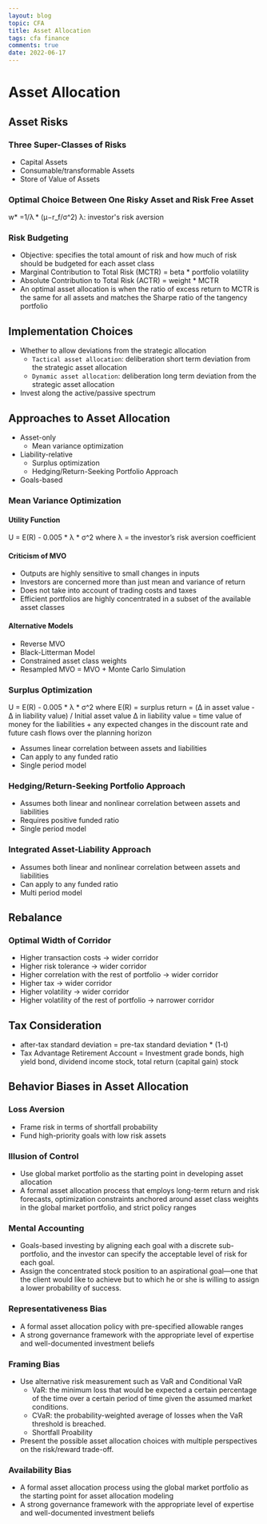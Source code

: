 ```yaml
---
layout: blog
topic: CFA
title: Asset Allocation
tags: cfa finance
comments: true
date: 2022-06-17
---
```

# Asset Allocation

## Asset Risks

### Three Super-Classes of Risks
- Capital Assets
- Consumable/transformable Assets
- Store of Value of Assets

### Optimal Choice Between One Risky Asset and Risk Free Asset
w* =1/λ * (μ−r_f/σ^2)
λ: investor's risk aversion

### Risk Budgeting
- Objective: specifies the total amount of risk and how much of risk should be budgeted for each asset class
- Marginal Contribution to Total Risk (MCTR) = beta * portfolio volatility
- Absolute Contribution to Total Risk (ACTR) = weight * MCTR
- An optimal asset allocation is when the ratio of excess return to MCTR is the same for all assets and matches the Sharpe ratio of the tangency portfolio


## Implementation Choices
- Whether to allow deviations from the strategic allocation
  - `Tactical asset allocation`: deliberation short term deviation from the strategic asset allocation
  - `Dynamic asset allocation`: deliberation long term deviation from the strategic asset allocation
- Invest along the active/passive spectrum

## Approaches to Asset Allocation

- Asset-only
  - Mean variance optimization
- Liability-relative
  - Surplus optimization
  - Hedging/Return-Seeking Portfolio Approach
- Goals-based

### Mean Variance Optimization

#### Utility Function

U = E(R) - 0.005 * λ * σ^2 where λ = the investor’s risk aversion coefficient

#### Criticism of MVO
- Outputs are highly sensitive to small changes in inputs
- Investors are concerned more than just mean and variance of return
- Does not take into account of trading costs and taxes
- Efficient portfolios are highly concentrated in a subset of the available asset classes

#### Alternative Models
- Reverse MVO
- Black-Litterman Model
- Constrained asset class weights
- Resampled MVO = MVO + Monte Carlo Simulation

### Surplus Optimization

U = E(R) - 0.005 * λ * σ^2
where E(R) = surplus return = (Δ in asset value - Δ in liability value) / Initial asset value
Δ in liability value = time value of money for the liabilities + any expected changes in the discount rate and future cash flows over the planning horizon
- Assumes linear correlation between assets and liabilities
- Can apply to any funded ratio
- Single period model

### Hedging/Return-Seeking Portfolio Approach
- Assumes both linear and nonlinear correlation between assets and liabilities
- Requires positive funded ratio
- Single period model

### Integrated Asset-Liability Approach

- Assumes both linear and nonlinear correlation between assets and liabilities
- Can apply to any funded ratio
- Multi period model

## Rebalance

### Optimal Width of Corridor
- Higher transaction costs -> wider corridor
- Higher risk tolerance -> wider corridor
- Higher correlation with the rest of portfolio -> wider corridor
- Higher tax -> wider corridor
- Higher volatility -> wider corridor
- Higher volatility of the rest of portfolio -> narrower corridor

## Tax Consideration

- after-tax standard deviation = pre-tax standard deviation * (1-t)
- Tax Advantage Retirement Account = Investment grade bonds, high yield bond, dividend income stock, total return (capital gain) stock

## Behavior Biases in Asset Allocation

### Loss Aversion
- Frame risk in terms of shortfall probability
- Fund high-priority goals with low risk assets

### Illusion of Control
- Use global market portfolio as the starting point in developing asset allocation
- A formal asset allocation process that employs long-term return and risk forecasts, optimization constraints anchored around asset class weights in the global market portfolio, and strict policy ranges

### Mental Accounting
- Goals-based investing by aligning each goal with a discrete sub-portfolio, and the investor can specify the acceptable level of risk for each goal.
- Assign the concentrated stock position to an aspirational goal—one that the client would like to achieve but to which he or she is willing to assign a lower probability of success.

### Representativeness Bias
- A formal asset allocation policy with pre-specified allowable ranges
- A strong governance framework with the appropriate level of expertise and well-documented investment beliefs

### Framing Bias
- Use alternative risk measurement such as VaR and Conditional VaR
  - VaR: the minimum loss that would be expected a certain percentage of the time over a certain period of time given the assumed market conditions.
  - CVaR: the probability-weighted average of losses when the VaR threshold is breached.
  - Shortfall Proability
- Present the possible asset allocation choices with multiple perspectives on the risk/reward trade-off.

### Availability Bias
- A formal asset allocation process using the global market portfolio as the starting point for asset allocation modeling
- A strong governance framework with the appropriate level of expertise and well-documented investment beliefs 
